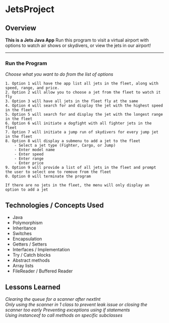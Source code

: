 # JetsProject
## Overview
**This is a Jets Java App**
Run this program to visit a virtual airport with options to watch air shows or skydivers, or view the jets in our airport!
***
### Run the Program  
 _Choose what you want to do from the list of options_  

    1. Option 1 will have the app list all jets in the fleet, along with speed, range, and price.  
    2. Option 2 will allow you to choose a jet from the fleet to watch it fly    
    3. Option 3 will have all jets in the fleet fly at the same  
    4. Option 4 will search for and display the jet with the highest speed in the fleet  
    5. Option 5 will search for and display the jet with the longest range in the fleet  
    6. Option 6 will initiate a dogfight with all fighter jets in the fleet  
    7. Option 7 will initiate a jump run of skydivers for every jump jet in the fleet 
    8. Option 8 will display a submenu to add a jet to the fleet  
        - Select a jet type (Fighter, Cargo, or Jump)  
        - Enter model name  
        - Enter speed  
        - Enter range  
        - Enter price  
    9. Option 9 will provide a list of all jets in the fleet and prompt the user to select one to remove from the fleet  
    0. Option 0 will terminate the program  
           
    If there are no jets in the fleet, the menu will only display an option to add a jet

    
        
## Technologies / Concepts Used
* Java
* Polymorphism
* Inheritance
* Switches
* Encapsulation
* Getters / Setters
* Interfaces / Implementation
* Try / Catch blocks
* Abstract methods
* Array lists
* FileReader / Buffered Reader

## Lessons Learned

*Clearing the queue for a scanner after nextInt*  
*Only using the scanner in 1 class to prevent leak issue or closing the scanner too early*
*Preventing exceptions using if statements*    
*Using instanceof to call methods on specific subclasses*   
